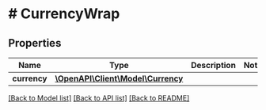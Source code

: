 # # CurrencyWrap

## Properties

Name | Type | Description | Notes
------------ | ------------- | ------------- | -------------
**currency** | [**\OpenAPI\Client\Model\Currency**](Currency.md) |  |

[[Back to Model list]](../../README.md#models) [[Back to API list]](../../README.md#endpoints) [[Back to README]](../../README.md)
